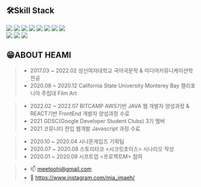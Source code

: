 ## 🛠Skill Stack
<img src="https://img.shields.io/badge/JAVA-red?style=flat-square&logo=HTML5&logoColor=white"/></a> 
<img src="https://img.shields.io/badge/JavaScript-F7DF1E?style=flat-square&logo=JavaScript&logoColor=white"/></a> 
<img src="https://img.shields.io/badge/HTML5-E34F26?style=flat-square&logo=HTML5&logoColor=white"/></a> 
<img src="https://img.shields.io/badge/CSS3-1572B6?style=flat-square&logo=CSS3&logoColor=white"/></a> 
<img src="https://img.shields.io/badge/React.js-20B2AA?style=flat-square&logo=react&logoColor=white"/></a>
<img src="https://img.shields.io/badge/Vue.js-92D050?style=flat-square&logo=Vue.js&logoColor=white"/></a>
<img src="https://img.shields.io/badge/JSON-3DDC84?style=flat-square&logo=JSON&logoColor=white"/></a>
<img src="https://img.shields.io/badge/MongoDB-47A248?style=flat-square&logo=MongoDB&logoColor=white"/></a>  
<img src="https://img.shields.io/badge/ORACLE-4479A1?style=flat-square&logo=ORACLE&logoColor=white"/></a> 
<img src="https://img.shields.io/badge/Spring-00B050?style=flat-square&logo=Spring&logoColor=white"/></a> 
<img src="https://img.shields.io/badge/github-black?style=flat-square&logo=github&logoColor=white"/></a> 

## 😁ABOUT HEAMI 

> - 2017.03 ~ 2022.02 성신여자대학교 국어국문학 & 미디어커뮤니케이션학 전공 
> - 2020.08 ~ 2020.12 California State University Monterey Bay 캘리포니아 주립대 Film Art

> - 2022.02 ~ 2022.07 BITCAMP AWS기반 JAVA 웹 개발자 양성과정 & REACT기반 FrontEnd 개발자 양성과정 수료 
> - 2021 GDSC(Google Developer Student Clubs) 3기 멤버
> - 2021 코뮤니티 한입 웹개발 Javascript 과정 수료

> - 2020.10 ~ 2020.04 시나몬게임즈 기획팀
> - 2020.07 ~ 2020.08 스토리타코 <시크릿초이스> 시나리오 작성
> - 2020.01 ~ 2020.09 시프트업 <프로젝트M> 참여

> - 📫 meetoohi@gmail.com
> - 💖 https://www.instagram.com/mia_imaeh/
